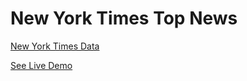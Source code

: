# New York Times Top News

[New York Times Data](https://developer.nytimes.com/api)

[See Live Demo](https://nynews.netlify.com)
